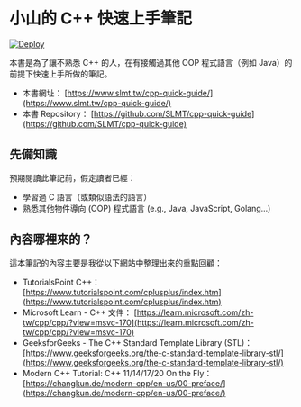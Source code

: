 # 小山的 C++ 快速上手筆記

[![Deploy](https://github.com/SLMT/cpp-quick-guide/actions/workflows/deploy.yml/badge.svg)](https://github.com/SLMT/cpp-quick-guide/actions/workflows/deploy.yml)

本書是為了讓不熟悉 C++ 的人，在有接觸過其他 OOP 程式語言（例如 Java）的前提下快速上手所做的筆記。

- 本書網址： [https://www.slmt.tw/cpp-quick-guide/](https://www.slmt.tw/cpp-quick-guide/)
- 本書 Repository： [https://github.com/SLMT/cpp-quick-guide](https://github.com/SLMT/cpp-quick-guide)

## 先備知識

預期閱讀此筆記前，假定讀者已經：

- 學習過 C 語言（或類似語法的語言）
- 熟悉其他物件導向 (OOP) 程式語言 (e.g., Java, JavaScript, Golang...)

## 內容哪裡來的？

這本筆記的內容主要是我從以下網站中整理出來的重點回顧：

- TutorialsPoint C++： [https://www.tutorialspoint.com/cplusplus/index.htm](https://www.tutorialspoint.com/cplusplus/index.htm)
- Microsoft Learn - C++ 文件： [https://learn.microsoft.com/zh-tw/cpp/cpp/?view=msvc-170](https://learn.microsoft.com/zh-tw/cpp/cpp/?view=msvc-170)
- GeeksforGeeks - The C++ Standard Template Library (STL)： [https://www.geeksforgeeks.org/the-c-standard-template-library-stl/](https://www.geeksforgeeks.org/the-c-standard-template-library-stl/)
- Modern C++ Tutorial: C++ 11/14/17/20 On the Fly： [https://changkun.de/modern-cpp/en-us/00-preface/](https://changkun.de/modern-cpp/en-us/00-preface/)
